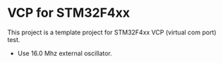 # VCP for STM32F4xx
This project is a template project for STM32F4xx VCP (virtual com port) test.
 * Use 16.0 Mhz external oscillator.
